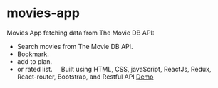 # movies-app
Movies App fetching data from The Movie DB API: 
- Search movies from The Movie DB API.
- Bookmark.
- add to plan.
- or rated list.  &nbsp;  &nbsp;
Built using HTML, CSS, javaScript, ReactJs, Redux, React-router, Bootstrap, and Restful API
[Demo](https://talalalamdar-movies-app.surge.sh)
